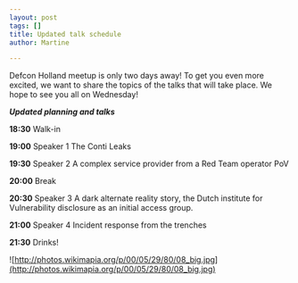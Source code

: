 ```yaml
---
layout: post
tags: []
title: Updated talk schedule
author: Martine

---
```

Defcon Holland meetup is only two days away! To get you even more excited, we want to share the topics of the talks that will take place. We hope to see you all on Wednesday!

**_Updated planning and talks_**

**18:30** Walk-in

**19:00** Speaker 1 The Conti Leaks

**19:30** Speaker 2 A complex service provider from a Red Team operator PoV

**20:00** Break

**20:30** Speaker 3 A dark alternate reality story, the Dutch institute for Vulnerability disclosure as an initial access group.

**21:00** Speaker 4 Incident response from the trenches

**21:30** Drinks!

![http://photos.wikimapia.org/p/00/05/29/80/08_big.jpg](http://photos.wikimapia.org/p/00/05/29/80/08_big.jpg)